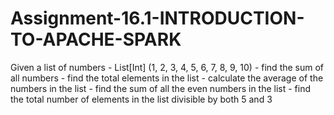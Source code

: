 # Assignment-16.1-INTRODUCTION-TO-APACHE-SPARK
Given a list of numbers - List[Int] (1, 2, 3, 4, 5, 6, 7, 8, 9, 10) - find the sum of all numbers - find the total elements in the list - calculate the average of the numbers in the list - find the sum of all the even numbers in the list - find the total number of elements in the list divisible by both 5 and 3
